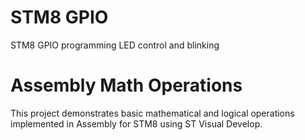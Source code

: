 # STM8 GPIO
STM8 GPIO programming LED control and blinking

# Assembly Math Operations
This project demonstrates basic mathematical and logical operations implemented in Assembly for STM8 using ST Visual Develop.

